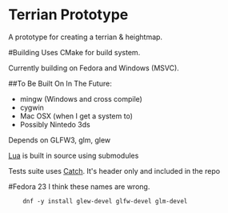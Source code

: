 # Terrian Prototype
A prototype for creating a terrian &amp; heightmap.

#Building
Uses CMake for build system.

Currently building on Fedora and Windows (MSVC).

##To Be Built On In The Future:
- mingw (Windows and cross compile)
- cygwin
- Mac OSX (when I get a system to)
- Possibly Nintedo 3ds

Depends on GLFW3, glm, glew

[Lua](https://github.com/LuaDist/lua/tree/5.3.2) is built in source using submodules

Tests suite uses [Catch](https://github.com/philsquared/Catch/tree/v1.2.1). It's header only and included in the repo

#Fedora 23
I think these names are wrong.

		dnf -y install glew-devel glfw-devel glm-devel
